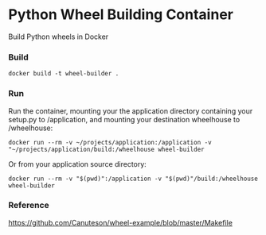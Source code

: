 Python Wheel Building Container
===============================

Build Python wheels in Docker

### Build

    docker build -t wheel-builder .

### Run

Run the container, mounting your the application directory containing your setup.py to /application, and mounting your destination wheelhouse to /wheelhouse:

    docker run --rm -v ~/projects/application:/application -v "~/projects/application/build:/wheelhouse wheel-builder

Or from your application source directory:

    docker run --rm -v "$(pwd)":/application -v "$(pwd)"/build:/wheelhouse wheel-builder

### Reference

https://github.com/Canuteson/wheel-example/blob/master/Makefile
